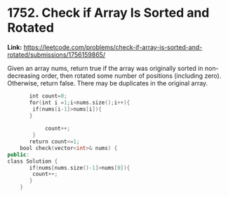 # 1752. Check if Array Is Sorted and Rotated

**Link:** https://leetcode.com/problems/check-if-array-is-sorted-and-rotated/submissions/1756159865/

Given an array nums, return true if the array was originally sorted in non-decreasing order, then rotated some number of positions (including zero). Otherwise, return false. There may be duplicates in the original array.

```cpp
       int count=0;
       for(int i =1;i<nums.size();i++){
        if(nums[i-1]>nums[i]){
       }
        
            count++;
        }
       return count<=1;
    bool check(vector<int>& nums) {
public:
class Solution {
       if(nums[nums.size()-1]>nums[0]){
        count++;
       }
    }
```
